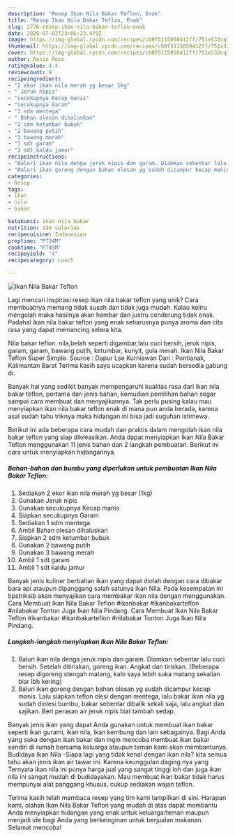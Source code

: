 ```yaml
---
description: "Resep Ikan Nila Bakar Teflon, Enak"
title: "Resep Ikan Nila Bakar Teflon, Enak"
slug: 2776-resep-ikan-nila-bakar-teflon-enak
date: 2020-07-02T23:06:23.479Z
image: https://img-global.cpcdn.com/recipes/cb0f5115050412ff/751x532cq70/ikan-nila-bakar-teflon-foto-resep-utama.jpg
thumbnail: https://img-global.cpcdn.com/recipes/cb0f5115050412ff/751x532cq70/ikan-nila-bakar-teflon-foto-resep-utama.jpg
cover: https://img-global.cpcdn.com/recipes/cb0f5115050412ff/751x532cq70/ikan-nila-bakar-teflon-foto-resep-utama.jpg
author: Roxie Moss
ratingvalue: 4.4
reviewcount: 9
recipeingredient:
- "2 ekor ikan nila merah yg besar 1kg"
- " Jeruk nipis"
- "secukupnya Kecap manis"
- "secukupnya Garam"
- "1 sdm mentega"
- " Bahan olesan dihaluskan"
- "2 sdm ketumbar bubuk"
- "2 bawang putih"
- "3 bawang merah"
- "1 sdt garam"
- "1 sdt kaldu jamur"
recipeinstructions:
- "Baluri ikan nila denga jeruk nipis dan garam. Diamkan sebentar lalu cuci bersih. Setelah ditiriskan, goreng ikan. Angkat dan tiriskan. (Beberapa resep digoreng stengah matang, kalo saya lebih suka matang sekalian biar lbh kering)"
- "Baluri ikan goreng dengan bahan olesan yg sudah dicampur kecap manis. Lalu siapkan teflon olesi dengan mentega, lalu bakar ikan nila yg sudah diolesi bumbu, bakar sebentar dibalik sekali saja, lalu angkat dan sajikan. Beri perasan air jeruk nipis biat tambah sedap."
categories:
- Resep
tags:
- ikan
- nila
- bakar

katakunci: ikan nila bakar 
nutrition: 240 calories
recipecuisine: Indonesian
preptime: "PT34M"
cooktime: "PT45M"
recipeyield: "4"
recipecategory: Lunch

---
```



![Ikan Nila Bakar Teflon](https://img-global.cpcdn.com/recipes/cb0f5115050412ff/751x532cq70/ikan-nila-bakar-teflon-foto-resep-utama.jpg)

Lagi mencari inspirasi resep ikan nila bakar teflon yang unik? Cara membuatnya memang tidak susah dan tidak juga mudah. Kalau keliru mengolah maka hasilnya akan hambar dan justru cenderung tidak enak. Padahal ikan nila bakar teflon yang enak seharusnya punya aroma dan cita rasa yang dapat memancing selera kita.

Nila bakar teflon. nila,belah seperti digambar,lalu cuci bersih, jeruk nipis, garam, garam, bawang putih, ketumbar, kunyit, gula merah. Ikan Nila Bakar Teflon Super Simple. Source : Dapur Lse Kurniawan Dari : Pontianak, Kalimantan Barat Terima kasih saya ucapkan karena sudah bersedia gabung di.

Banyak hal yang sedikit banyak mempengaruhi kualitas rasa dari ikan nila bakar teflon, pertama dari jenis bahan, kemudian pemilihan bahan segar sampai cara membuat dan menyajikannya. Tak perlu pusing kalau mau menyiapkan ikan nila bakar teflon enak di mana pun anda berada, karena asal sudah tahu triknya maka hidangan ini bisa jadi suguhan istimewa.


Berikut ini ada beberapa cara mudah dan praktis dalam mengolah ikan nila bakar teflon yang siap dikreasikan. Anda dapat menyiapkan Ikan Nila Bakar Teflon menggunakan 11 jenis bahan dan 2 langkah pembuatan. Berikut ini cara untuk menyiapkan hidangannya.

<!--inarticleads1-->

##### Bahan-bahan dan bumbu yang diperlukan untuk pembuatan Ikan Nila Bakar Teflon:

1. Sediakan 2 ekor ikan nila merah yg besar (1kg)
1. Gunakan  Jeruk nipis
1. Gunakan secukupnya Kecap manis
1. Siapkan secukupnya Garam
1. Sediakan 1 sdm mentega
1. Ambil  Bahan olesan dihaluskan
1. Siapkan 2 sdm ketumbar bubuk
1. Gunakan 2 bawang putih
1. Gunakan 3 bawang merah
1. Ambil 1 sdt garam
1. Ambil 1 sdt kaldu jamur


Banyak jenis kuliner berbahan ikan yang dapat diolah dengan cara dibakar bara api ataupun dipanggang salah satunya ikan Nila. Pada kesempatan ini tipstriksib akan menyajikan cara membakar ikan nila dengan menggunakan. Cara Membuat Ikan Nila Bakar Teflon #ikanbakar #ikanbakarteflon #nilabakar Tonton Juga Ikan Nila Pindang. Cara Membuat Ikan Nila Bakar Teflon #ikanbakar #ikanbakarteflon #nilabakar Tonton Juga Ikan Nila Pindang. 

<!--inarticleads2-->

##### Langkah-langkah menyiapkan Ikan Nila Bakar Teflon:

1. Baluri ikan nila denga jeruk nipis dan garam. Diamkan sebentar lalu cuci bersih. Setelah ditiriskan, goreng ikan. Angkat dan tiriskan. (Beberapa resep digoreng stengah matang, kalo saya lebih suka matang sekalian biar lbh kering)
1. Baluri ikan goreng dengan bahan olesan yg sudah dicampur kecap manis. Lalu siapkan teflon olesi dengan mentega, lalu bakar ikan nila yg sudah diolesi bumbu, bakar sebentar dibalik sekali saja, lalu angkat dan sajikan. Beri perasan air jeruk nipis biat tambah sedap.


Banyak jenis ikan yang dapat Anda gunakan untuk membuat ikan bakar seperti ikan gurami, ikan nila, ikan kembung dan lain sebagainya. Bagi Anda yang suka dengan ikan bakar dan ingin mencoba membuat ikan bakar sendiri di rumah bersama keluarga ataupun teman kami akan membantunya. Budidaya Ikan Nila -Siapa lagi yang tidak kenal dengan ikan nila? kita semua tahu akan jenis ikan air tawar ini. Karena keunggulan daging nya yang Ternyata ikan nila ini punya harga jual yang sangat tinggi loh dan juga ikan nila ini sangat mudah di budidayakan. Mau membuat ikan bakar tidak harus mempunyai alat panggang khusus, cukup sediakan wajan teflon. 

Terima kasih telah membaca resep yang tim kami tampilkan di sini. Harapan kami, olahan Ikan Nila Bakar Teflon yang mudah di atas dapat membantu Anda menyiapkan hidangan yang enak untuk keluarga/teman maupun menjadi ide bagi Anda yang berkeinginan untuk berjualan makanan. Selamat mencoba!
